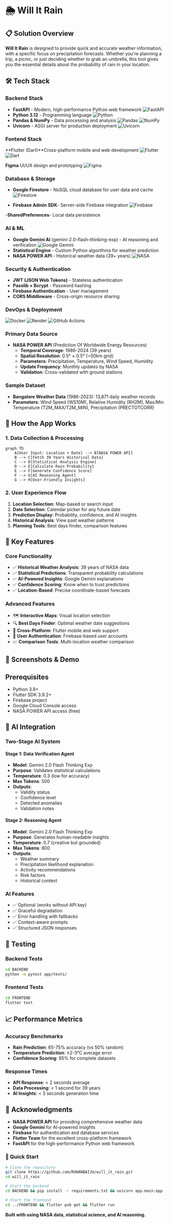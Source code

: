 # 🌦️ Will It Rain

## 📋 Solution Overview

**Will It Rain** is designed to provide quick and accurate weather information, with a specific focus on precipitation forecasts. Whether you're planning a trip, a picnic, or just deciding whether to grab an umbrella, this tool gives you the essential details about the probability of rain in your location.



## 🛠️ Tech Stack
### Backend Stack
- **FastAPI** - Modern, high-performance Python web framework ![FastAPI](https://img.shields.io/badge/FastAPI-005571?style=flat-square&logo=fastapi&logoColor=white)
- **Python 3.12** - Programming language ![Python](https://img.shields.io/badge/Python-3776AB?style=flat-square&logo=python&logoColor=white)
- **Pandas & NumPy** - Data processing and analysis ![Pandas](https://img.shields.io/badge/pandas-%23150458.svg?style=flat-square&logo=pandas&logoColor=white)
                                                   ![NumPy](https://img.shields.io/badge/numpy-%23013243.svg?style=flat-square&logo=numpy&logoColor=white)
- **Uvicorn** - ASGI server for production deployment ![Uvicorn](https://img.shields.io/badge/uvicorn-4A90E2?style=flat-square&logo=uvicorn&logoColor=white)



### Fontend Stack
**Flutter (Dart)**Cross-platform mobile and web development ![Flutter](https://img.shields.io/badge/Flutter-02569B?style=flat-square&logo=flutter&logoColor=white)
                                                            ![Dart](https://img.shields.io/badge/Dart-0175C2?style=flat-square&logo=dart&logoColor=white)
                                                            
**Figma** UI/UX design and prototyping  ![Figma](https://img.shields.io/badge/Figma-F24E1E?style=flat-square&logo=figma&logoColor=white)



### Database & Storage
- **Google Firestore** - NoSQL cloud database for user data and cache ![Firestore](https://img.shields.io/badge/Firestore-FF6B35?style=flat-square&logo=firebase&logoColor=white)

- **Firebase Admin SDK**- Server-side Firebase integration ![Firebase](https://img.shields.io/badge/Firebase-FFCA28?style=flat-square&logo=firebase&logoColor=black) 

-**SharedPreferences**- Local data persistence


### AI & ML
- **Google Gemini AI** (gemini-2.0-flash-thinking-exp) - AI reasoning and verification  ![Google Gemini](https://img.shields.io/badge/Google%20Gemini-4285F4?style=flat-square&logo=google&logoColor=white)
- **Statistical Engine** - Custom Python algorithms for weather prediction
- **NASA POWER API** - Historical weather data (39+ years)  ![NASA](https://img.shields.io/badge/NASA-0B3D91?style=flat-square&logo=nasa&logoColor=white)

### Security & Authentication
- **JWT (JSON Web Tokens)** - Stateless authentication
- **Passlib + Bcrypt** - Password hashing
- **Firebase Authentication** - User management
- **CORS Middleware** - Cross-origin resource sharing

### DevOps & Deployment

![Docker](https://img.shields.io/badge/Docker-2496ED?style=flat-square&logo=docker&logoColor=white)
![Render](https://img.shields.io/badge/Render-46E3B7?style=flat-square&logo=render&logoColor=white)
![GitHub Actions](https://img.shields.io/badge/GitHub%20Actions-2088FF?style=flat-square&logo=github-actions&logoColor=white)



### Primary Data Source
- **NASA POWER API** (Prediction Of Worldwide Energy Resources)
  - **Temporal Coverage**: 1986-2024 (39 years)
  - **Spatial Resolution**: 0.5° × 0.5° (~50km grid)
  - **Parameters**: Precipitation, Temperature, Wind Speed, Humidity
  - **Update Frequency**: Monthly updates by NASA
  - **Validation**: Cross-validated with ground stations

### Sample Dataset
- **Bangalore Weather Data** (1986-2023): 13,871 daily weather records
- **Parameters**: Wind Speed (WS10M), Relative Humidity (RH2M), Max/Min Temperature (T2M_MAX/T2M_MIN), Precipitation (PRECTOTCORR)
## 🚀 How the App Works

### 1. Data Collection & Processing
```mermaid
graph TD
    A[User Input: Location + Date] --> B[NASA POWER API]
    B --> C[Fetch 39 Years Historical Data]
    C --> D[Statistical Analysis Engine]
    D --> E[Calculate Rain Probability]
    E --> F[Generate Confidence Score]
    F --> G[AI Reasoning Agent]
    G --> H[User-Friendly Insights]
```

### 2. User Experience Flow
1. **Location Selection**: Map-based or search input
2. **Date Selection**: Calendar picker for any future date
3. **Prediction Display**: Probability, confidence, and AI insights
4. **Historical Analysis**: View past weather patterns
5. **Planning Tools**: Best days finder, comparison features

## 🎯 Key Features

### Core Functionality
- ✅ **Historical Weather Analysis**: 39 years of NASA data
- ✅ **Statistical Predictions**: Transparent probability calculations
- ✅ **AI-Powered Insights**: Google Gemini explanations
- ✅ **Confidence Scoring**: Know when to trust predictions
- ✅ **Location-Based**: Precise coordinate-based forecasts

### Advanced Features
- 🗺️ **Interactive Maps**: Visual location selection
- 🔍 **Best Days Finder**: Optimal weather date suggestions
- 📱 **Cross-Platform**: Flutter mobile and web support
- 🔐 **User Authentication**: Firebase-based user accounts
- 📈 **Comparison Tools**: Multi-location weather comparison

## 📱 Screenshots & Demo


## Prerequisites
- Python 3.8+
- Flutter SDK 3.9.2+
- Firebase project
- Google Cloud Console access
- NASA POWER API access (free)

## 🧠 **AI Integration**

### Two-Stage AI System

#### **Stage 1: Data Verification Agent**
- **Model**: Gemini 2.0 Flash Thinking Exp
- **Purpose**: Validates statistical calculations
- **Temperature**: 0.3 (low for accuracy)
- **Max Tokens**: 500
- **Outputs**:
  - Validity status
  - Confidence level
  - Detected anomalies
  - Validation notes

#### **Stage 2: Reasoning Agent**
- **Model**: Gemini 2.0 Flash Thinking Exp
- **Purpose**: Generates human-readable insights
- **Temperature**: 0.7 (creative but grounded)
- **Max Tokens**: 800
- **Outputs**:
  - Weather summary
  - Precipitation likelihood explanation
  - Activity recommendations
  - Risk factors
  - Historical context

### AI Features
- ✅ Optional (works without API key)
- ✅ Graceful degradation
- ✅ Error handling with fallbacks
- ✅ Context-aware prompts
- ✅ Structured JSON responses



## 🧪 Testing

### Backend Tests
```bash
cd BACKEND
python -m pytest app/tests/
```

### Frontend Tests
```bash
cd FRONTEND
flutter test
```

## 📈 Performance Metrics

### Accuracy Benchmarks
- **Rain Prediction**: 65-75% accuracy (vs 50% random)
- **Temperature Prediction**: ±2-3°C average error
- **Confidence Scoring**: 95% for complete datasets

### Response Times
- **API Response**: < 2 seconds average
- **Data Processing**: < 1 second for 39 years
- **AI Insights**: < 3 seconds generation time

## 🙏 Acknowledgments
- **NASA POWER API** for providing comprehensive weather data
- **Google Gemini** for AI-powered insights
- **Firebase** for authentication and database services
- **Flutter Team** for the excellent cross-platform framework
- **FastAPI** for the high-performance Python web framework

### 🚀 Quick Start

```bash
# Clone the repository
git clone https://github.com/ROHANBAIJU/will_it_rain.git
cd will_it_rain

# Start the backend
cd BACKEND && pip install -r requirements.txt && uvicorn app.main:app --reload

# Start the frontend
cd ../FRONTEND && flutter pub get && flutter run
```

**Built with  using NASA data, statistical science, and AI reasoning.**



